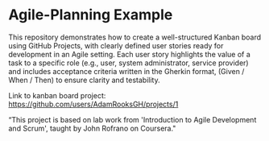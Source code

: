 # Agile-Planning Example
This repository demonstrates how to create a well-structured Kanban board using GitHub Projects, with clearly defined user stories ready for development in an Agile setting.
Each user story highlights the value of a task to a specific role (e.g., user, system administrator, service provider) and includes acceptance criteria written in the Gherkin format, (Given / When / Then) to ensure clarity and testability.

Link to kanban board project: https://github.com/users/AdamRooksGH/projects/1

“This project is based on lab work from 'Introduction to Agile Development and Scrum', taught by John Rofrano on Coursera." 
